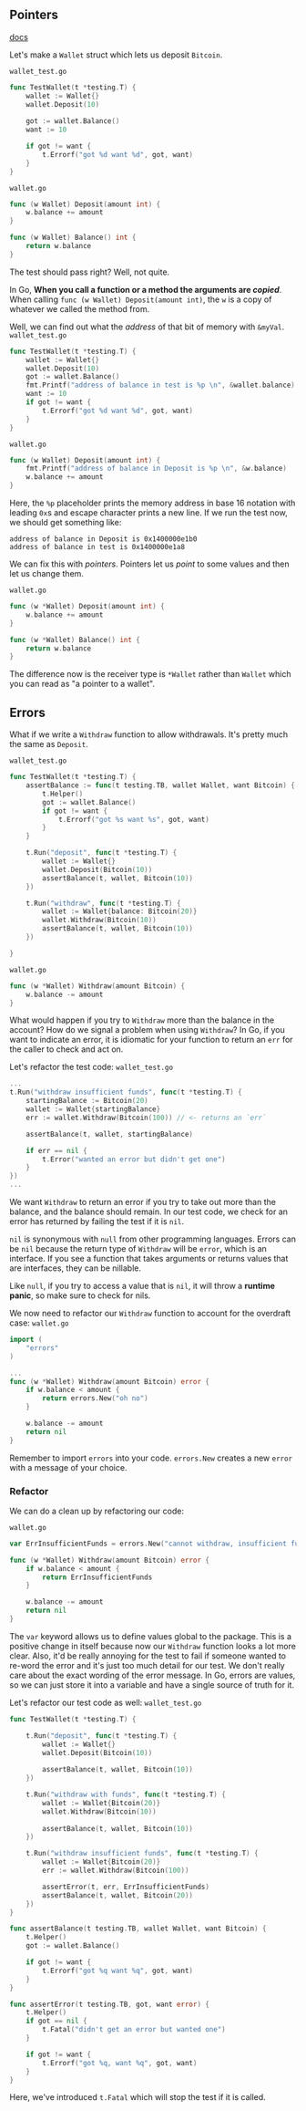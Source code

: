 ## Pointers
[docs](https://gobyexample.com/pointers)

Let's make a `Wallet` struct which lets us deposit `Bitcoin`.

`wallet_test.go`
```go
func TestWallet(t *testing.T) {
	wallet := Wallet{}
	wallet.Deposit(10)
	
	got := wallet.Balance()
	want := 10

	if got != want {
		t.Errorf("got %d want %d", got, want)
	}
}
```

`wallet.go`
```go
func (w Wallet) Deposit(amount int) {
	w.balance += amount
}

func (w Wallet) Balance() int {
	return w.balance
}
```

The test should pass right?
Well, not quite.

In Go, **When you call a function or a method the arguments are *copied***.
When calling `func (w Wallet) Deposit(amount int)`, the `w` is a copy of whatever we called the method from.

Well, we can find out what the *address* of that bit of memory with `&myVal`.
`wallet_test.go`
```go
func TestWallet(t *testing.T) {
	wallet := Wallet{}
	wallet.Deposit(10)
	got := wallet.Balance()
	fmt.Printf("address of balance in test is %p \n", &wallet.balance)
	want := 10
	if got != want {
		t.Errorf("got %d want %d", got, want)
	}
}
```

`wallet.go`
```go
func (w Wallet) Deposit(amount int) {
	fmt.Printf("address of balance in Deposit is %p \n", &w.balance)
	w.balance += amount
}
```

Here, the `%p` placeholder prints the memory address in base 16 notation with leading `0x`s and escape character prints a new line.
If we run the test now, we should get something like:
```
address of balance in Deposit is 0x1400000e1b0
address of balance in test is 0x1400000e1a8
```

We can fix this with *pointers*. Pointers let us *point* to some values and then let us change them.

`wallet.go`
```go
func (w *Wallet) Deposit(amount int) {
	w.balance += amount
}

func (w *Wallet) Balance() int {
	return w.balance
}
```

The difference now is the receiver type is `*Wallet` rather than `Wallet` which you can read as "a pointer to a wallet".

## Errors

What if we write a `Withdraw` function to allow withdrawals. It's pretty much the same as `Deposit`.

`wallet_test.go`
```go
func TestWallet(t *testing.T) {
	assertBalance := func(t testing.TB, wallet Wallet, want Bitcoin) {
		t.Helper()
		got := wallet.Balance()
		if got != want {
			t.Errorf("got %s want %s", got, want)
		}
	}

	t.Run("deposit", func(t *testing.T) {
		wallet := Wallet{}
		wallet.Deposit(Bitcoin(10))
		assertBalance(t, wallet, Bitcoin(10))
	})

	t.Run("withdraw", func(t *testing.T) {
		wallet := Wallet{balance: Bitcoin(20)}
		wallet.Withdraw(Bitcoin(10))
		assertBalance(t, wallet, Bitcoin(10))
	})

}
```

`wallet.go`
```go
func (w *Wallet) Withdraw(amount Bitcoin) {
	w.balance -= amount
}
```

What would happen if you try to `Withdraw` more than the balance in the account?
How do we signal a problem when using `Withdraw`?
In Go, if you want to indicate an error, it is idiomatic for your function to return an `err` for the caller to check and act on.

Let's refactor the test code:
`wallet_test.go`
```go
...
t.Run("withdraw insufficient funds", func(t *testing.T) {
	startingBalance := Bitcoin(20)
	wallet := Wallet{startingBalance}
	err := wallet.Withdraw(Bitcoin(100)) // <- returns an `err`

	assertBalance(t, wallet, startingBalance)

	if err == nil {
		t.Error("wanted an error but didn't get one")
	}
})
...
```

We want `Withdraw` to return an error if you try to take out more than the balance, and the balance should remain.
In our test code, we check for an error has returned by failing the test if it is `nil`.

`nil` is synonymous with `null` from other programming languages. Errors can be `nil` because the return type of `Withdraw` will be `error`, which is an interface. If you see a function that takes arguments or returns values that are interfaces, they can be nillable.

Like `null`, if you try to access a value that is `nil`, it will throw a **runtime panic**, so make sure to check for nils.

We now need to refactor our `Withdraw` function to account for the overdraft case:
`wallet.go`
```go
import (
	"errors"
)

...
func (w *Wallet) Withdraw(amount Bitcoin) error {
	if w.balance < amount {
		return errors.New("oh no")
	}

	w.balance -= amount
	return nil
}
```

Remember to import `errors` into your code.
`errors.New` creates a new `error` with a message of your choice.

### Refactor

We can do a clean up by refactoring our code:

`wallet.go`
```go
var ErrInsufficientFunds = errors.New("cannot withdraw, insufficient funds")

func (w *Wallet) Withdraw(amount Bitcoin) error {
	if w.balance < amount {
		return ErrInsufficientFunds
	}

	w.balance -= amount
	return nil
}
```

The `var` keyword allows us to define values global to the package.
This is a positive change in itself because now our `Withdraw` function looks a lot more clear.
Also, it'd be really annoying for the test to fail if someone wanted to re-word the error and it's just too much detail for our test. We don't really care about the exact wording of the error message.
In Go, errors are values, so we can just store it into a variable and have a single source of truth for it.

Let's refactor our test code as well:
`wallet_test.go`
```go
func TestWallet(t *testing.T) {

	t.Run("deposit", func(t *testing.T) {
		wallet := Wallet{}
		wallet.Deposit(Bitcoin(10))
		
		assertBalance(t, wallet, Bitcoin(10))
	})

	t.Run("withdraw with funds", func(t *testing.T) {
		wallet := Wallet{Bitcoin(20)}
		wallet.Withdraw(Bitcoin(10))
		
		assertBalance(t, wallet, Bitcoin(10))
	})

	t.Run("withdraw insufficient funds", func(t *testing.T) {
		wallet := Wallet{Bitcoin(20)}
		err := wallet.Withdraw(Bitcoin(100))

		assertError(t, err, ErrInsufficientFunds)
		assertBalance(t, wallet, Bitcoin(20))
	})
}

func assertBalance(t testing.TB, wallet Wallet, want Bitcoin) {
	t.Helper()
	got := wallet.Balance()

	if got != want {
		t.Errorf("got %q want %q", got, want)
	}
}

func assertError(t testing.TB, got, want error) {
	t.Helper()
	if got == nil {
		t.Fatal("didn't get an error but wanted one")
	}

	if got != want {
		t.Errorf("got %q, want %q", got, want)
	}
}
```

Here, we've introduced `t.Fatal` which will stop the test if it is called.
